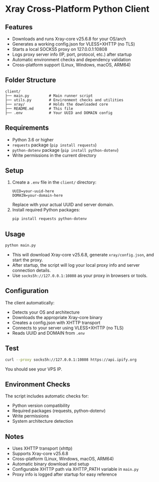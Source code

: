 # Xray Cross-Platform Python Client

## Features
- Downloads and runs Xray-core v25.6.8 for your OS/arch
- Generates a working config.json for VLESS+XHTTP (no TLS)
- Starts a local SOCKS5 proxy on 127.0.0.1:10808
- Logs proxy server info (IP, port, protocol, etc.) after startup
- Automatic environment checks and dependency validation
- Cross-platform support (Linux, Windows, macOS, ARM64)

## Folder Structure
```
client/
├── main.py         # Main runner script
├── utils.py        # Environment checks and utilities
├── xray/           # Holds the downloaded core
├── README.md       # This file
├── .env            # Your UUID and DOMAIN config
```

## Requirements
- Python 3.6 or higher
- `requests` package (`pip install requests`)
- `python-dotenv` package (`pip install python-dotenv`)
- Write permissions in the current directory

## Setup
1. Create a `.env` file in the `client/` directory:
   ```env
   UUID=your-uuid-here
   DOMAIN=your-domain-here
   ```
   Replace with your actual UUID and server domain.
2. Install required Python packages:
   ```bash
   pip install requests python-dotenv
   ```

## Usage
```bash
python main.py
```
- This will download Xray-core v25.6.8, generate `xray/config.json`, and start the proxy.
- After startup, the script will log your local proxy info and server connection details.
- Use `socks5h://127.0.0.1:10808` as your proxy in browsers or tools.

## Configuration
The client automatically:
- Detects your OS and architecture
- Downloads the appropriate Xray-core binary
- Creates a config.json with XHTTP transport
- Connects to your server using VLESS+XHTTP (no TLS)
- Reads UUID and DOMAIN from `.env`

## Test
```bash
curl --proxy socks5h://127.0.0.1:10808 https://api.ipify.org
```
You should see your VPS IP.

## Environment Checks
The script includes automatic checks for:
- Python version compatibility
- Required packages (requests, python-dotenv)
- Write permissions
- System architecture detection

## Notes
- Uses XHTTP transport (xhttp)
- Supports Xray-core v25.6.8
- Cross-platform (Linux, Windows, macOS, ARM64)
- Automatic binary download and setup
- Configurable XHTTP path via XHTTP_PATH variable in `main.py`
- Proxy info is logged after startup for easy reference 